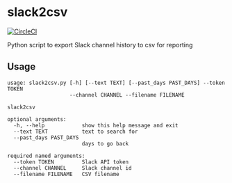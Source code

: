 # slack2csv

[![CircleCI](https://circleci.com/gh/drazisil/slack2csv.svg?style=shield)](https://circleci.com/gh/drazisil/slack2csv)

Python script to export Slack channel history to csv for reporting

## Usage

```
usage: slack2csv.py [-h] [--text TEXT] [--past_days PAST_DAYS] --token TOKEN
                    --channel CHANNEL --filename FILENAME

slack2csv

optional arguments:
  -h, --help            show this help message and exit
  --text TEXT           text to search for
  --past_days PAST_DAYS
                        days to go back

required named arguments:
  --token TOKEN         Slack API token
  --channel CHANNEL     Slack channel id
  --filename FILENAME   CSV filename
```
